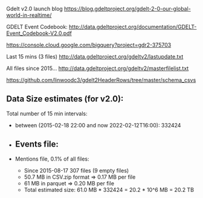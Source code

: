 

Gdelt v2.0 launch blog
https://blog.gdeltproject.org/gdelt-2-0-our-global-world-in-realtime/

GDELT Event Codebook: http://data.gdeltproject.org/documentation/GDELT-Event_Codebook-V2.0.pdf

https://console.cloud.google.com/bigquery?project=gdr2-375703

Last 15 mins (3 files)
http://data.gdeltproject.org/gdeltv2/lastupdate.txt


All files since 2015...
http://data.gdeltproject.org/gdeltv2/masterfilelist.txt


https://github.com/linwoodc3/gdelt2HeaderRows/tree/master/schema_csvs



## Data Size estimates (for v2.0):

Total number of 15 min intervals:
  - between (2015-02-18 22:00 and now 2022-02-12T16:00): 332424

  - Events file:
    -

  - Mentions file, 0.1% of all files:
      - Since 2015-08-17 307 files (9 empty files)
      - 50.7 MB in CSV.zip format => 0.17 MB per file
      - 61 MB in parquet => 0.20 MB per file
      - Total estimated size: 61.0 MB * 332424 = 20.2 * 10^6 MB = 20.2 TB
